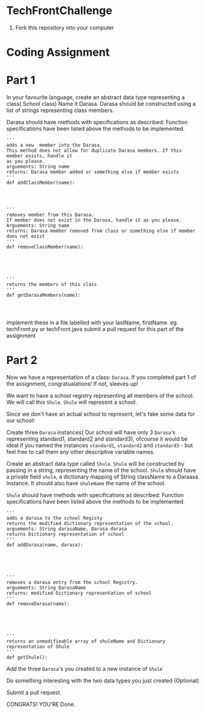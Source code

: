 # TechFrontChallenge

1. Fork this repository into your computer

 # Coding Assignment


# Part 1

In your favourite language, create an abstract data type representing a class( School class) 
Name it Darasa. Darasa should be constructed using a list of strings representing class members. 

Darasa should have methods with specifications as described:
Function specifications have been listed above the methods to be implemented. 

```
'''
adds a new  member into the Darasa. 
This method does not allow for duplicate Darasa members. If this member exists, handle it 
as you please. 
arguements: String name 
returns: Darasa member added or something else if member exists 
'''
def addClassMember(name):




'''
removes member from this Darasa. 
If member does not exist in the Darasa, handle it as you please. 
Arguements: String name
returns: Darasa member removed from class or something else if member does not exist
'''
def removeClassMember(name):





'''
returns the members of this class
'''
def getDarasaMembers(name):




```

implement these in a file labelled with your lastName, firstName. eg. techFront.py or techFront.java
submit a pull request for this part of the assignment

# Part 2

Now we have a representation of a class: ```Darasa```. If you completed part 1 of the assignment, congratualations! If not, sleeves 
up!

We want to have a school registry representing all members of the school. We will call this ```Shule```. ```Shule``` will represent a school. 

Since we don't have an actual school to represent, let's fake some data for our school!

Create three ```Darasa``` instances( Our school will have only 3 ```Darasa```'s representing standard1, standard2 and standard3), ofcourse it
would be ideal if you named the instances  ```standard1```, ```standard2``` and ```standard3``` - but feel free to call them any other descriptive 
variable names. 

Create an abstract data type called ```Shule```. ```Shule``` will be constructed by passing in a string, representing the name of the school. 
```Shule``` should have a private field ```shule```, a dictionary mapping  of  String className to a Daraasa Instance. It should 
also have ```shuleName``` the name of the school.   
 
```Shule``` should have methods with specifications as described:
Function specifications have been listed above the methods to be implemented. 


```
'''
adds a darasa to the school Registy 
returns the modified dictionary representation of the school.
arguements: String darasaName, Darasa darasa
returns Dictionary representation of school
'''
def addDarasa(name, darasa):





'''
removes a darasa entry from the school Registry. 
arguements: String DarasaName 
returns: modified Dictionary representation of school
'''
def removeDarasa(name): 





'''
returns an unmodifieable array of shuleName and Dictionary representation of Shule
'''
def getShule():

```

Add the three ```Darasa```'s you created to a new instance of ```Shule```

Do something interesting with the two data types you just created (Optional) 

Submit a pull request. 

CONGRATS! YOU'RE Done. 
